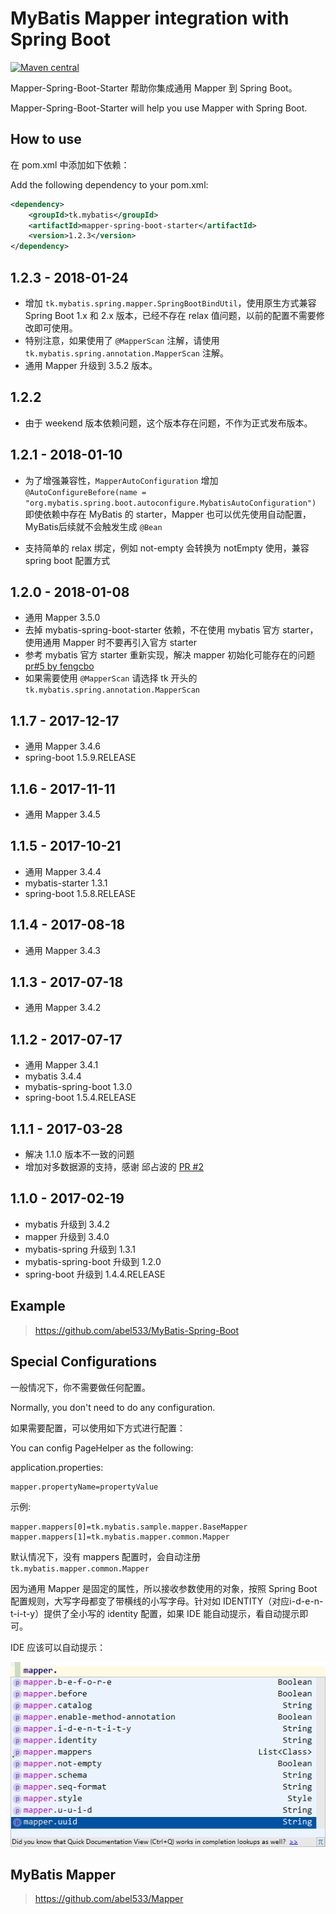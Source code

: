 # MyBatis Mapper integration with Spring Boot

[![Maven central](https://maven-badges.herokuapp.com/maven-central/tk.mybatis/mapper-spring-boot-starter/badge.svg)](https://maven-badges.herokuapp.com/maven-central/tk.mybatis/mapper-spring-boot-starter)

Mapper-Spring-Boot-Starter 帮助你集成通用 Mapper 到 Spring Boot。

Mapper-Spring-Boot-Starter will help you use Mapper with Spring Boot.

## How to use
在 pom.xml 中添加如下依赖：

Add the following dependency to your pom.xml: 
```xml
<dependency>
    <groupId>tk.mybatis</groupId>
    <artifactId>mapper-spring-boot-starter</artifactId>
    <version>1.2.3</version>
</dependency>
```

## 1.2.3 - 2018-01-24

- 增加 `tk.mybatis.spring.mapper.SpringBootBindUtil`，使用原生方式兼容 Spring Boot 1.x 和 2.x 版本，已经不存在 relax 值问题，以前的配置不需要修改即可使用。
- 特别注意，如果使用了 `@MapperScan` 注解，请使用 `tk.mybatis.spring.annotation.MapperScan` 注解。
- 通用 Mapper 升级到 3.5.2 版本。

## 1.2.2

- 由于 weekend 版本依赖问题，这个版本存在问题，不作为正式发布版本。

## 1.2.1 - 2018-01-10

- 为了增强兼容性，`MapperAutoConfiguration` 增加 `@AutoConfigureBefore(name = "org.mybatis.spring.boot.autoconfigure.MybatisAutoConfiguration")`
即使依赖中存在 MyBatis 的 starter，Mapper 也可以优先使用自动配置，MyBatis后续就不会触发生成 `@Bean`

- 支持简单的 relax 绑定，例如 not-empty 会转换为 notEmpty 使用，兼容 spring boot 配置方式


## 1.2.0 - 2018-01-08

- 通用 Mapper 3.5.0
- 去掉 mybatis-spring-boot-starter 依赖，不在使用 mybatis 官方 starter，使用通用 Mapper 时不要再引入官方 starter
- 参考 mybatis 官方 starter 重新实现，解决 mapper 初始化可能存在的问题 [pr#5 by fengcbo](https://github.com/abel533/mapper-boot-starter/pull/5)
- 如果需要使用 `@MapperScan` 请选择 tk 开头的 `tk.mybatis.spring.annotation.MapperScan`

## 1.1.7 - 2017-12-17

- 通用 Mapper 3.4.6
- spring-boot 1.5.9.RELEASE

## 1.1.6 - 2017-11-11

- 通用 Mapper 3.4.5

## 1.1.5 - 2017-10-21

- 通用 Mapper 3.4.4
- mybatis-starter 1.3.1
- spring-boot 1.5.8.RELEASE

## 1.1.4 - 2017-08-18

- 通用 Mapper 3.4.3

## 1.1.3 - 2017-07-18

- 通用 Mapper 3.4.2

## 1.1.2 - 2017-07-17

- 通用 Mapper 3.4.1
- mybatis 3.4.4
- mybatis-spring-boot 1.3.0
- spring-boot 1.5.4.RELEASE

## 1.1.1 - 2017-03-28

- 解决 1.1.0 版本不一致的问题
- 增加对多数据源的支持，感谢 邱占波的 [PR #2](https://github.com/abel533/mapper-boot-starter/pull/2)

## 1.1.0 - 2017-02-19

- mybatis 升级到 3.4.2
- mapper 升级到 3.4.0
- mybatis-spring 升级到 1.3.1
- mybatis-spring-boot 升级到 1.2.0
- spring-boot 升级到 1.4.4.RELEASE

## Example
>https://github.com/abel533/MyBatis-Spring-Boot

## Special Configurations
一般情况下，你不需要做任何配置。

Normally, you don't need to do any configuration.

如果需要配置，可以使用如下方式进行配置：

You can config PageHelper as the following:

application.properties:
```properties
mapper.propertyName=propertyValue
```

示例:
```properties
mapper.mappers[0]=tk.mybatis.sample.mapper.BaseMapper
mapper.mappers[1]=tk.mybatis.mapper.common.Mapper
```
默认情况下，没有 mappers 配置时，会自动注册 `tk.mybatis.mapper.common.Mapper`

因为通用 Mapper 是固定的属性，所以接收参数使用的对象，按照 Spring Boot 配置规则，大写字母都变了带横线的小写字母。针对如 IDENTITY（对应i-d-e-n-t-i-t-y）提供了全小写的 identity 配置，如果 IDE 能自动提示，看自动提示即可。

IDE 应该可以自动提示：  

![自动提示属性](properties.png)

## MyBatis Mapper
>https://github.com/abel533/Mapper
